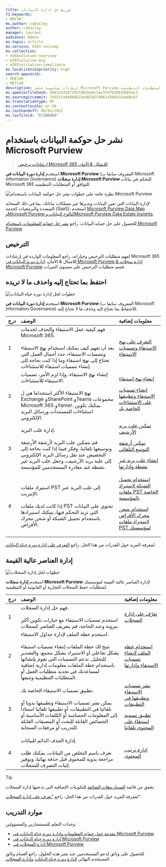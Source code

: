 ```yaml
---
title: توزيع حل إدارة البيانات
f1.keywords:
- NOCSH
ms.author: cabailey
author: cabailey
manager: laurawi
audience: Admin
ms.topic: article
ms.service: O365-seccomp
ms.collection:
- m365solution-overview
- m365solution-mig
- m365initiative-compliance
ms.localizationpriority: high
search.appverid:
- MOE150
- MET150
description: إرشادات توجيهية لنشر Microsoft Purview لمؤسستك للتحكم في بياناتك للتوافق أو المتطلبات التنظيمية.
ms.openlocfilehash: 90832541bf202f062b44c1ec375fb20d3db654c3
ms.sourcegitcommit: 7e551fa4e9b8b25ed62b5f406143b6b1dae08cbf
ms.translationtype: MT
ms.contentlocale: ar-SA
ms.lasthandoff: 08/01/2022
ms.locfileid: "67106000"
---
```

# <a name="deploy-a-data-governance-solution-with-microsoft-purview"></a>نشر حل حوكمة البيانات باستخدام Microsoft Purview

>*[إرشادات ترخيص Microsoft 365 للامتثال & الأمان](/office365/servicedescriptions/microsoft-365-service-descriptions/microsoft-365-tenantlevel-services-licensing-guidance/microsoft-365-security-compliance-licensing-guidance).*

استخدم **إدارة دورة البيانات في Microsoft Purview** (المعروف سابقا ب Microsoft Information Governance) **إدارة سجلات Microsoft Purview** للتحكم في بيانات Microsoft 365 للتوافق أو المتطلبات التنظيمية.

![نظرة عامة على خطوات نشر حل حوكمة البيانات باستخدام Microsoft Purview](../media/data-governance-solution-overview.png)

لإدارة البيانات التي تعين البيانات وتديرها عبر ممتلكات بياناتك، بما في ذلك السحابة المتعددة والبرمجيات كخدمة (SaaS)، استخدم [Microsoft Purview Data Map وMicrosoft Purview كتالوج البيانات وMicrosoft Purview Data Estate Insights](/azure/purview/overview).

للحصول على حل حماية البيانات، راجع [نشر حل حماية المعلومات باستخدام Microsoft Purview](information-protection-solution.md).

## <a name="licensing"></a>الترخيص

لفهم متطلبات الترخيص وخياراته، راجع المعلومات الواردة في إرشادات Microsoft 365 للامتثال & الأمان، [إدارة دورة البيانات في Microsoft Purview & إدارة سجلات Microsoft Purview](/office365/servicedescriptions/microsoft-365-service-descriptions/microsoft-365-tenantlevel-services-licensing-guidance/microsoft-365-security-compliance-licensing-guidance#microsoft-purview-data-lifecycle-management--microsoft-purview-records-management) قسم متطلبات الترخيص على مستوى الميزات.

## <a name="keep-what-you-need-and-delete-what-you-dont"></a>احتفظ بما تحتاج إليه واحذف ما لا تريده

![خطوات لحل إدارة دورة حياة البيانات](../media/data-lifecycle-management-solution.png)

استخدم **إدارة دورة البيانات في Microsoft Purview** (المعروف سابقا ب Microsoft Information Governance) للاحتفاظ بما تحتاج إليه وحذف ما لا تحتاج إليه.

|درج|الوصف|معلومات إضافية|
|:---|:----------|:---------------|
|1| فهم كيفية عمل الاستبقاء والحذف لخدمات Microsoft 365. <br /><br /> بعد أن تفهم كيف يمكنك استخدام نهج الاستبقاء وتسميات الاستبقاء، حدد أحمال العمل التي تحتاج إلى نهج استبقاء وما إذا كنت بحاجة إلى إنشاء تسميات استبقاء للاستثناءات. | [التعرف على نهج الاستبقاء وتسميات الاستبقاء](retention.md)|
|2| إنشاء نهج الاستبقاء، وإذا لزم الأمر، تسميات الاستبقاء للاستثناءات. <br /><br /> نهج الاستبقاء الأكثر استخداما هي ل Exchange وSharePoint وTeams مجموعات Microsoft 365 وYamer. يمكنك تكوين استثناءات للمستندات ورسائل البريد الإلكتروني. | [إنشاء نهج استبقاء](create-retention-policies.md) <p> [إنشاء تسميات الاستبقاء وتطبيقها على الاستثناءات الخاصة بك](create-retention-labels-information-governance.md)|
|3| إدارة علب البريد. <br /><br /> قم بتمكين علب البريد لأرشفة الأرشفة وتوسيعها تلقائيا، وفكر فيما إذا كنت بحاجة إلى التخصيص عند نقل رسائل البريد الإلكتروني إلى علبة بريد الأرشيف، وجعل علب البريد غير نشطة عند مغادرة المستخدمين للمؤسسة.| [تمكين علب بريد الأرشيف](enable-archive-mailboxes.md) <p> [تمكين أرشفة التوسع التلقائي](enable-autoexpanding-archiving.md) <p> [إنشاء علب بريد غير نشطة وإدارتها](create-and-manage-inactive-mailboxes.md)|
|4| استيراد ملفات PST إلى علب البريد عبر الإنترنت.  <br /><br /> إذا كانت لديك ملفات PST تحتوي على البيانات التي تريد التحكم فيها، يمكنك استيرادها باستخدام تحميل الشبكة أو شحن محرك الأقراص.| [استخدام تحميل الشبكة لاستيراد ملفات PST الخاصة بالمؤسسة](use-network-upload-to-import-pst-files.md) <p> [استخدام شحن محرك الأقراص لاستيراد ملفات PST لمؤسستك](use-drive-shipping-to-import-pst-files-to-office-365.md)|

لمعرفة المزيد حول القدرات من هذا الحل، راجع [التعرف على إدارة دورة حياة البيانات](information-governance.md).

## <a name="manage-high-value-items"></a>إدارة العناصر عالية القيمة

![خطوات لحل إدارة السجلات](../media/records-management-solution.png)

استخدم **إدارة سجلات Microsoft Purview** لإدارة العناصر عالية القيمة لمؤسستك لمتطلبات حفظ السجلات التجارية أو القانونية أو التنظيمية.

|درج|الوصف|معلومات إضافية|
|:---|:----------|:---------------|
|1| فهم حل إدارة السجلات. <br /><br /> استخدم تسميات الاستبقاء مع خيارات تكوين أكثر مرونة وعند الحاجة، قم بتعريف العناصر كسجلات. | [تعرّف على إدارة السجلات](records-management.md)|
|2| استخدم خطة الملف لإدارة جداول الاستبقاء. <br /><br /> تتيح لك خطة الملفات إنشاء تسميات استبقاء بشكل تفاعلي أو الاستيراد بشكل مجمع، والتصدير للتحليل. تدعم التسميات التي تقوم بإنشائها باستخدام خطة الملفات معلومات إدارية إضافية لمساعدتك في تحديد متطلبات العمل أو المتطلبات التنظيمية وتتبعها. | [استخدام خطة الملف لإنشاء تسميات الاستبقاء وإدارتها](file-plan-manager.md)|
|3| تطبيق تسميات الاستبقاء الخاصة بك. <br /><br /> يمكن نشر تسميات الاستبقاء وتطبيقها يدويا أو تلقائيا في التطبيقات، أو تطبيقها تلقائيا استنادا إلى المعلومات الحساسة أو الكلمات الأساسية أو الخصائص القابلة للبحث أو المصنفات القابلة للتدريب أو مرفقات السحابة. |[نشر تسميات الاستبقاء وتطبيقها في التطبيقات](create-apply-retention-labels.md) <p> [تطبيق تسمية استبقاء على المحتوى تلقائيا](apply-retention-labels-automatically.md)|
|4| إدارة الحذف الدائم للبيانات. <br /><br /> تعرف باسم التخلص من البيانات، يمكنك طلب مراجعة يدوية للمحتوى قبل حذفه نهائيا، وتوفير إثبات التصرف للسجلات. |[إدارة ترتيب المحتوى](disposition.md)|

> [!TIP]
> تحقق من قائمة [السيناريوهات الشائعة](get-started-with-records-management.md#common-scenarios) للتكوينات الإضافية التي تدعمها إدارة السجلات.

لمعرفة المزيد حول القدرات من هذا الحل، راجع ["تعرف على إدارة السجلات](records-management.md)".

## <a name="training-resources"></a>موارد التدريب

وحدات التعلم للمستشارين والمسؤولين:

- [مقدمة حول حماية المعلومات وإدارة دورة حياة البيانات في Microsoft Purview](/learn/modules/m365-compliance-information-governance)
- [إدارة دورة حياة البيانات في Microsoft Purview](/learn/modules/m365-compliance-information-govern-information/)
- [إدارة السجلات في Microsoft Purview](/learn/modules/m365-compliance-information-manage-records/)

للحصول على وثائق لدعم المستخدمين عند نشر هذه الحلول، راجع أقسام وثائق المستخدم النهائي [لإدارة دورة حياة البيانات](get-started-with-information-governance.md#end-user-documentation) [وإدارة السجلات](get-started-with-records-management.md#end-user-documentation).